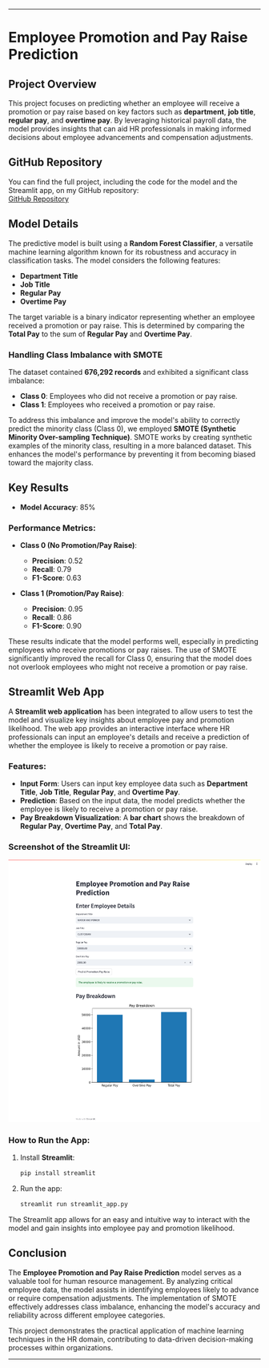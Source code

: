 
---

# Employee Promotion and Pay Raise Prediction

## Project Overview
This project focuses on predicting whether an employee will receive a promotion or pay raise based on key factors such as **department**, **job title**, **regular pay**, and **overtime pay**. By leveraging historical payroll data, the model provides insights that can aid HR professionals in making informed decisions about employee advancements and compensation adjustments.

## GitHub Repository

You can find the full project, including the code for the model and the Streamlit app, on my GitHub repository:  
[GitHub Repository](https://github.com/suhaasteja/employee-promotion-ML) 

## Model Details
The predictive model is built using a **Random Forest Classifier**, a versatile machine learning algorithm known for its robustness and accuracy in classification tasks. The model considers the following features:

- **Department Title**
- **Job Title**
- **Regular Pay**
- **Overtime Pay**

The target variable is a binary indicator representing whether an employee received a promotion or pay raise. This is determined by comparing the **Total Pay** to the sum of **Regular Pay** and **Overtime Pay**.

### Handling Class Imbalance with SMOTE
The dataset contained **676,292 records** and exhibited a significant class imbalance:

- **Class 0**: Employees who did not receive a promotion or pay raise.
- **Class 1**: Employees who received a promotion or pay raise.

To address this imbalance and improve the model's ability to correctly predict the minority class (Class 0), we employed **SMOTE (Synthetic Minority Over-sampling Technique)**. SMOTE works by creating synthetic examples of the minority class, resulting in a more balanced dataset. This enhances the model's performance by preventing it from becoming biased toward the majority class.

## Key Results
- **Model Accuracy**: 85%

### Performance Metrics:

- **Class 0 (No Promotion/Pay Raise)**:
  - **Precision**: 0.52
  - **Recall**: 0.79
  - **F1-Score**: 0.63

- **Class 1 (Promotion/Pay Raise)**:
  - **Precision**: 0.95
  - **Recall**: 0.86
  - **F1-Score**: 0.90

These results indicate that the model performs well, especially in predicting employees who receive promotions or pay raises. The use of SMOTE significantly improved the recall for Class 0, ensuring that the model does not overlook employees who might not receive a promotion or pay raise.

## Streamlit Web App

A **Streamlit web application** has been integrated to allow users to test the model and visualize key insights about employee pay and promotion likelihood. The web app provides an interactive interface where HR professionals can input an employee's details and receive a prediction of whether the employee is likely to receive a promotion or pay raise.

### Features:
- **Input Form**: Users can input key employee data such as **Department Title**, **Job Title**, **Regular Pay**, and **Overtime Pay**.
- **Prediction**: Based on the input data, the model predicts whether the employee is likely to receive a promotion or pay raise.
- **Pay Breakdown Visualization**: A **bar chart** shows the breakdown of **Regular Pay**, **Overtime Pay**, and **Total Pay**.

### Screenshot of the Streamlit UI:
![Streamlit UI](streamlit_screenshot.png) <!-- Replace with actual screenshot path -->

### How to Run the App:
1. Install **Streamlit**:
    ```bash
    pip install streamlit
    ```
2. Run the app:
    ```bash
    streamlit run streamlit_app.py
    ```

The Streamlit app allows for an easy and intuitive way to interact with the model and gain insights into employee pay and promotion likelihood.

## Conclusion
The **Employee Promotion and Pay Raise Prediction** model serves as a valuable tool for human resource management. By analyzing critical employee data, the model assists in identifying employees likely to advance or require compensation adjustments. The implementation of SMOTE effectively addresses class imbalance, enhancing the model's accuracy and reliability across different employee categories.

This project demonstrates the practical application of machine learning techniques in the HR domain, contributing to data-driven decision-making processes within organizations.



---

